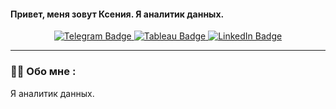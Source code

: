 
  #### Привет, меня зовут Ксения. Я аналитик данных.


<div id="badges" align="center">
  <a href="https://t.me/zel_kseniya">
    <img src="https://img.shields.io/badge/Telegram-blue?style=for-the-badge&logo=telegram&logoColor=white" alt="Telegram Badge"/>
  </a>
  <a href="https://public.tableau.com/app/profile/kseniya7450">
    <img src="https://img.shields.io/badge/Tableau-white?style=for-the-badge&logo=tableau&logoColor=orange" alt="Tableau Badge"/>
  </a>
  <a href="https://www.linkedin.com/in/kseniya-zelianko-analyst/">
    <img src="https://img.shields.io/badge/LinkedIn-blue?style=for-the-badge&logo=linkedin&logoColor=white" alt="LinkedIn Badge"/>
  </a>
</div>

<div id="badges" align="center">
   <img src="https://komarev.com/ghpvc/?username=Kseniya-Zelianko&style=flat-square&color=blue" alt=""/>
</div>

---

### :woman_technologist: Обо мне :
Я аналитик данных.




